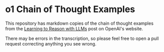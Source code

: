 # o1 Chain of Thought Examples

This repository has markdown copies of the chain of thought examples from the [Learning to Reason with LLMs](https://openai.com/index/learning-to-reason-with-llms/) post on OpenAI's website.

There may be errors in the transcription, so please feel free to open a pull request correcting anything you see wrong.
